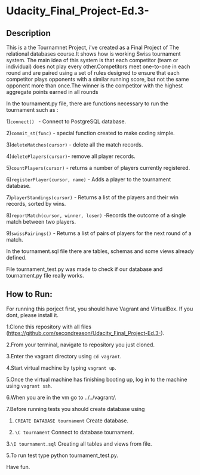 # Udacity_Final_Project-Ed.3-

##  Description

This is a the Tournamnet Project, i've created  as a Final Project of The relational
databases course.It shows how is working Swiss tournament system. The main idea of this system is 
that each competitor (team or individual) does not play every other.Competitors meet one-to-one in 
each round and are paired using a set of rules designed to ensure that each competitor plays opponents 
with a similar running score, but not the same opponent more than once.The winner is the competitor 
with the highest aggregate points earned in all rounds

In the tournament.py file, there are functions necessary to run the tournament such as :

1)```connect() ``` - Connect to PostgreSQL database.

2)```commit_st(func)``` - special function created to make coding simple.

3)```deleteMatches(cursor)``` - delete all the match records.

4)```deletePlayers(cursor)```- remove all player records.

5)```countPlayers(cursor)``` - returns a number of players currently registered.

6)```registerPlayer(cursor, name)``` - Adds a player to the tournament database.

7)```playerStandings(cursor)``` - Returns a list of the players and their win records, sorted by wins.

8)```reportMatch(cursor, winner, loser)``` -Records the outcome of a single match between two players.

9)```swissPairings()``` - Returns a list of pairs of players for the next round of a match.

In the tournament.sql file there are tables, schemas and some views already defined.

File tournament_test.py was made to check if our database and tournament.py file really works.

##  How to Run:

For running this porject first, you should have Vagrant and VirtualBox.
If you dont, please install it.

1.Clone this repository with all files (https://github.com/secondreason/Udacity_Final_Project-Ed.3-).

2.From your terminal, navigate to repository you just cloned.

3.Enter the vagrant directory using `cd vagrant`.

4.Start virtual machine by typing `vagrant up`.

5.Once the virtual machine has finishing booting up, log in to the machine using `vagrant ssh`.

6.When you are in the vm go to ../../vagrant/.

7.Before running tests you should create database using

 1. `CREATE DATABASE tournament` Create database.

 2. `\C tournament` Connect to database tournament.

 3.`\I tournament.sql` Creating all tables and views from file.

5.To run test type python tournament_test.py.

Have fun.
